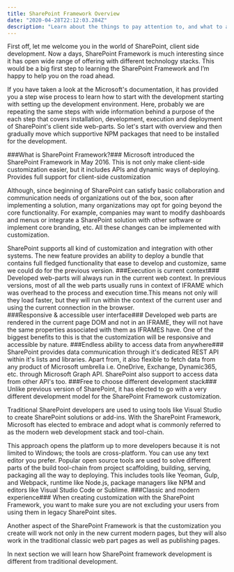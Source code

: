 ```yaml
---
title: SharePoint Framework Overview
date: "2020-04-28T22:12:03.284Z"
description: "Learn about the things to pay attention to, and what to automate while reviewing code so that you can increase the speed and the quality of code reviews in your organization."
---
```


First off, let me welcome you in the world of SharePoint, client side development. Now a days, SharePoint Framework is much interesting since it has open wide range of offering with different technology stacks. This would be a big first step to learning the SharePoint Framework and I’m happy to help you on the road ahead.

If you have taken a look at the Microsoft's documentation, it has provided you a step wise process to learn how to start with the development starting with setting up the development environment. Here, probably we are repeating the same steps with wide information behind a purpose of the each step that covers installation, development, execution and deployment of SharePoint's client side web-parts. So let's start with overview and then gradually move which supportive NPM packages that need to be installed for the development.

###What is SharePoint Framework?###
Microsoft introduced the SharePoint Framework in May 2016. This is not only make client-side customization easier, but it includes APIs and dynamic ways of deploying.
Provides full support for client-side customization

Although, since beginning of SharePoint can satisfy basic collaboration and communication needs of organizations out of the box, soon after implementing a solution, many organizations may opt for going beyond the core functionality. For example, companies may want to modify dashboards and menus or integrate a SharePoint solution with other software or implement core branding, etc. All these changes can be implemented with customization.

SharePoint supports all kind of customization and integration with other systems. The new feature provides an ability to deploy a bundle that contains full fledged functionality that ease to develop and customize, same we could do for the previous version.
###Execution is current context###
Developed web-parts will always run in the current web context. In previous versions, most of all the web parts usually runs in context of IFRAME which was overhead to the process and execution time.This means not only will they load faster, but they will run within the context of the current user and using the current connection in the browser.  
###Responsive & accessible user interface###
Developed web parts are rendered in the current page DOM and not in an IFRAME, they will not have the same properties associated with them as IFRAMES have. One of the biggest benefits to this is that the customization will be responsive and accessible by nature.
###Endless ability to access data from anywhere###
SharePoint provides data communication through it's dedicated REST API within it's lists and libraries. Apart from, it also flexible to fetch data from any product of Microsoft umbrella i.e. OneDrive, Exchange, Dynamic365, etc. through Microsoft Graph API. SharePoint also support to access data from other API's too.
###Free to choose different development stack###
Unlike previous version of SharePoint, it has elected to go with a very different development model for the SharePoint Framework customization.

Traditional SharePoint developers are used to using tools like Visual Studio to create SharePoint solutions or add-ins. With the SharePoint Framework, Microsoft has elected to embrace and adopt what is commonly referred to as the modern web development stack and tool-chain.

This approach opens the platform up to more developers because it is not limited to Windows; the tools are cross-platform. You can use any text editor you prefer. Popular open source tools are used to solve different parts of the build tool-chain from project scaffolding, building, serving, packaging all the way to deploying. This includes tools like Yeoman, Gulp, and Webpack, runtime like Node.js, package managers like NPM and editors like Visual Studio Code or Sublime.
###Classic and modern experience###
When creating customization with the SharePoint Framework, you want to make sure you are not excluding your users from using them in legacy SharePoint sites.

Another aspect of the SharePoint Framework is that the customization you create will work not only in the new current modern pages, but they will also work in the traditional classic web part pages as well as publishing pages.

In next section we will learn how SharePoint framework development is different from traditional development.
